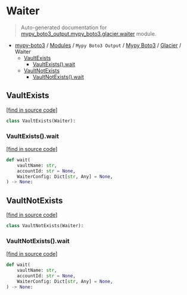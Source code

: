 # Waiter

> Auto-generated documentation for [mypy_boto3_output.mypy_boto3.glacier.waiter](https://github.com/vemel/mypy_boto3/blob/master/mypy_boto3_output/mypy_boto3/glacier/waiter.py) module.

- [mypy-boto3](../../../README.md#mypy_boto3) / [Modules](../../../MODULES.md#mypy-boto3-modules) / `Mypy Boto3 Output` / [Mypy Boto3](../index.md#mypy-boto3) / [Glacier](index.md#glacier) / Waiter
    - [VaultExists](#vaultexists)
        - [VaultExists().wait](#vaultexistswait)
    - [VaultNotExists](#vaultnotexists)
        - [VaultNotExists().wait](#vaultnotexistswait)

## VaultExists

[[find in source code]](https://github.com/vemel/mypy_boto3/blob/master/mypy_boto3_output/mypy_boto3/glacier/waiter.py#L9)

```python
class VaultExists(Waiter):
```

### VaultExists().wait

[[find in source code]](https://github.com/vemel/mypy_boto3/blob/master/mypy_boto3_output/mypy_boto3/glacier/waiter.py#L12)

```python
def wait(
    vaultName: str,
    accountId: str = None,
    WaiterConfig: Dict[str, Any] = None,
) -> None:
```

## VaultNotExists

[[find in source code]](https://github.com/vemel/mypy_boto3/blob/master/mypy_boto3_output/mypy_boto3/glacier/waiter.py#L18)

```python
class VaultNotExists(Waiter):
```

### VaultNotExists().wait

[[find in source code]](https://github.com/vemel/mypy_boto3/blob/master/mypy_boto3_output/mypy_boto3/glacier/waiter.py#L21)

```python
def wait(
    vaultName: str,
    accountId: str = None,
    WaiterConfig: Dict[str, Any] = None,
) -> None:
```

